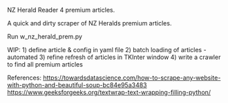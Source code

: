 NZ Herald Reader 4 premium articles.

A quick and dirty scraper of NZ Heralds premium articles.

Run w_nz_herald_prem.py

WIP:
    1) define article & config in yaml file
    2) batch loading of articles - automated
    3) refine refresh of articles in TKInter window
    4) write a crawler to find all premium articles

References:
https://towardsdatascience.com/how-to-scrape-any-website-with-python-and-beautiful-soup-bc84e95a3483
https://www.geeksforgeeks.org/textwrap-text-wrapping-filling-python/